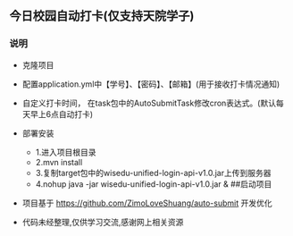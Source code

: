 ## 今日校园自动打卡(仅支持天院学子)
### 说明

- 克隆项目

- 配置application.yml中【学号】、【密码】、【邮箱】(用于接收打卡情况通知)

- 自定义打卡时间， 在task包中的AutoSubmitTask修改cron表达式。(默认每天早上6点自动打卡)

- 部署安装
    * 1.进入项目根目录
    * 2.mvn install
    * 3.复制target包中的wisedu-unified-login-api-v1.0.jar上传到服务器
    * 4.nohup java -jar wisedu-unified-login-api-v1.0.jar &  ##启动项目
    
- 项目基于 https://github.com/ZimoLoveShuang/auto-submit 开发优化

- 代码未经整理,仅供学习交流,感谢网上相关资源